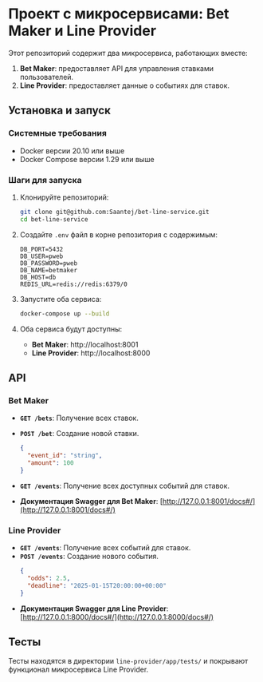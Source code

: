 
# Проект с микросервисами: Bet Maker и Line Provider

Этот репозиторий содержит два микросервиса, работающих вместе:
1. **Bet Maker**: предоставляет API для управления ставками пользователей.
2. **Line Provider**: предоставляет данные о событиях для ставок.

## Установка и запуск

### Системные требования
- Docker версии 20.10 или выше
- Docker Compose версии 1.29 или выше

### Шаги для запуска

1. Клонируйте репозиторий:
   ```bash
   git clone git@github.com:Saantej/bet-line-service.git
   cd bet-line-service
   ```

2. Создайте `.env` файл в корне репозитория с содержимым:
   ```env
   DB_PORT=5432
   DB_USER=pweb
   DB_PASSWORD=pweb
   DB_NAME=betmaker
   DB_HOST=db
   REDIS_URL=redis://redis:6379/0

   ```

3. Запустите оба сервиса:
   ```bash
   docker-compose up --build
   ```

4. Оба сервиса будут доступны:
   - **Bet Maker**: http://localhost:8001
   - **Line Provider**: http://localhost:8000

## API

### Bet Maker
- **`GET /bets`**: Получение всех ставок.
- **`POST /bet`**: Создание новой ставки.
  ```json
  {
    "event_id": "string",
    "amount": 100
  }
  ```
- **`GET /events`**: Получение всех доступных событий для ставок.

- **Документация Swagger для Bet Maker**: [http://127.0.0.1:8001/docs#/](http://127.0.0.1:8001/docs#/)

### Line Provider
- **`GET /events`**: Получение всех событий для ставок.
- **`POST /events`**: Создание нового события.
  ```json
  {
    "odds": 2.5,
    "deadline": "2025-01-15T20:00:00+00:00"
  }
  ```
- **Документация Swagger для Line Provider**: [http://127.0.0.1:8000/docs#/](http://127.0.0.1:8000/docs#/)

## Тесты

Тесты находятся в директории `line-provider/app/tests/` и покрывают функционал микросервиса Line Provider.
